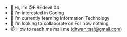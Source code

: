 - 👋 Hi, I’m @FiREdeviL04
- 👀 I’m interested in Coding 
- 🌱 I’m currently learning Information Technology
- 💞️ I’m looking to collaborate on For now nothing
- 📫 How to reach me mail me (dhwanitsal@gmail.com)

<!---
FiREdeviL04/FiREdeviL04 is a ✨ special ✨ repository because its `README.md` (this file) appears on your GitHub profile.
You can click the Preview link to take a look at your changes.
--->
